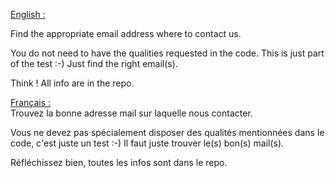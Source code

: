 <u>English :</u><br>

Find the appropriate email address where to contact us.

You do not need to have the qualities requested in the code. This is just part of the test :-) Just find the right email(s).

Think ! All info are in the repo.

<u>Français :</u><br>
Trouvez la bonne adresse mail sur laquelle nous contacter.

Vous ne devez pas spécialement disposer des qualités mentionnées dans le code, c'est juste un test :-) Il faut juste trouver le(s) bon(s) mail(s).

Réfléchissez bien, toutes les infos sont dans le repo.
